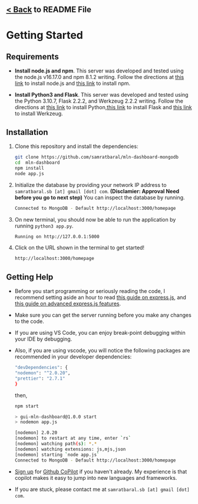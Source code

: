 
##  [< Back](/Readme.md) to README File
# Getting Started
## Requirements

- **Install node.js and npm**. This server was developed and tested using the node.js v16.17.0 and npm 8.1.2 writing. Follow the directions at [this link](https://nodejs.org/en/download/) to install node.js and [this link](https://docs.npmjs.com/downloading-and-installing-node-js-and-npm/) to install npm.

- **Install Python3 and Flask**. This server was developed and tested using the Python 3.10.7, Flask 2.2.2, and Werkzeug 2.2.2 writing. Follow the directions at [this link](https://www.python.org/downloads/) to install Python,[this link](https://flask.palletsprojects.com/en/2.0.x/installation/) to install Flask and [this link](https://pypi.org/project/Werkzeug/) to install Werkzeug.

## Installation

1. Clone this repository and install the dependencies:

   ```bash
   git clone https://github.com/samratbaral/mln-dashboard-mongodb
   cd  mln-dashboard
   npm install
   node app.js
   ```

2. Initialize the database by providing your network IP address to `samratbaral.sb [at] gmail [dot] com`. **(Disclamier: Approval Need before you go to next step)** You can inspect the database by running.

   ```bash
   Connected to MongoDB - Default http://localhost:3000/homepage
   ```

3. On new terminal, you should now be able to run the application by running `python3 app.py`.
   ```bash
   Running on http://127.0.0.1:5000
   ```
4. Click on the URL shown in the terminal to get started!
   ```bash
   http://localhost:3000/homepage
   ```

## Getting Help

- Before you start programming or seriously reading the code, I recommend setting aside an hour to read [this guide on express.js](http://expressjs.com/), and [this guide on advanced express.js features](http://expressjs.com/en/advanced/developing-template-engines.html).

- Make sure you can get the server running before you make any changes to the code.

- If you are using VS Code, you can enjoy break-point debugging within your IDE by debugging.

- Also, if you are using vscode, you will notice the following packages are recommended in your developer dependencies:

  ```bash
  "devDependencies": {
  "nodemon": "^2.0.20",
  "prettier": "2.7.1"
  }
  ```

  then,

  ```bash
  npm start

  > gui-mln-dashboard@1.0.0 start
  > nodemon app.js

  [nodemon] 2.0.20
  [nodemon] to restart at any time, enter `rs`
  [nodemon] watching path(s): *.*
  [nodemon] watching extensions: js,mjs,json
  [nodemon] starting `node app.js`
  Connected to MongoDB - Default http://localhost:3000/homepage
  ```

- [Sign up](https://github.com/features/copilot/signup) for [Github CoPilot](https://copilot.github.com/) if you haven't already. My experience is that copilot makes it easy to jump into new languages and frameworks.

- If you are stuck, please contact me at `samratbaral.sb [at] gmail [dot] com`.